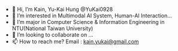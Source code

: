 - 👋 Hi, I’m Kain, Yu-Kai Hung @YuKai0928
- 👀 I’m interested in Multimodal AI System, Human-AI Interaction...
- 🌱 I’m major in Computer Science & Information Engineering in NTU(National Taiwan University)
- 💞️ I’m looking to collaborate on ...
- 📫 How to reach me?
Email : kain.yukai@gmail.com

<!---
YuKai0928/YuKai0928 is a ✨ special ✨ repository because its `README.md` (this file) appears on your GitHub profile.
You can click the Preview link to take a look at your changes.
--->
